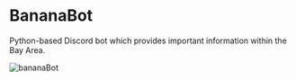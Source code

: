# BananaBot
Python-based Discord bot which provides important information within the Bay Area.

![bananaBot](https://user-images.githubusercontent.com/67919325/187942576-ae27c24f-576a-4f7f-bf55-a60fb0a79c00.png)
